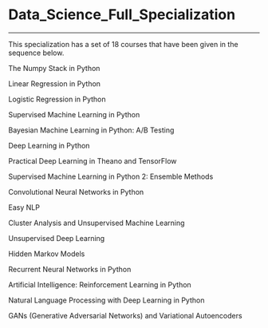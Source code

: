 # Data_Science_Full_Specialization
 -------------
 This specialization has a set of 18 courses that have been given in the sequence below.

The Numpy Stack in Python

Linear Regression in Python

Logistic Regression in Python

Supervised Machine Learning in Python

Bayesian Machine Learning in Python: A/B Testing

Deep Learning in Python

Practical Deep Learning in Theano and TensorFlow

Supervised Machine Learning in Python 2: Ensemble Methods

Convolutional Neural Networks in Python

Easy NLP

Cluster Analysis and Unsupervised Machine Learning

Unsupervised Deep Learning

Hidden Markov Models

Recurrent Neural Networks in Python

Artificial Intelligence: Reinforcement Learning in Python

Natural Language Processing with Deep Learning in Python

GANs (Generative Adversarial Networks) and Variational Autoencoders
